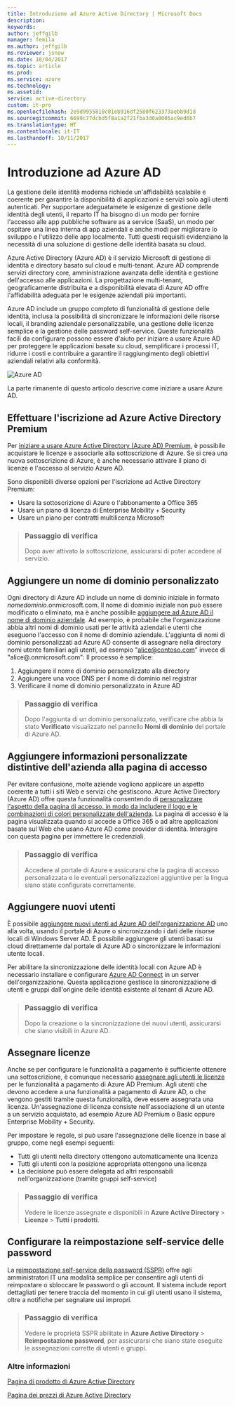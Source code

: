 ```yaml
---
title: Introduzione ad Azure Active Directory | Microsoft Docs
description: 
keywords: 
author: jeffgilb
manager: femila
ms.author: jeffgilb
ms.reviewer: jsnow
ms.date: 10/04/2017
ms.topic: article
ms.prod: 
ms.service: azure
ms.technology: 
ms.assetid: 
service: active-directory
custom: it-pro
ms.openlocfilehash: 2e9d9955810c01eb916df2580f623373aebb9d1d
ms.sourcegitcommit: 6699c77dcbd5f8a1a2f21fba3d0a0005ac9ed6b7
ms.translationtype: HT
ms.contentlocale: it-IT
ms.lasthandoff: 10/11/2017
---
```

# <a name="get-started-with-azure-ad"></a>Introduzione ad Azure AD
La gestione delle identità moderna richiede un'affidabilità scalabile e coerente per garantire la disponibilità di applicazioni e servizi solo agli utenti autenticati. Per supportare adeguatamete le esigenze di gestione delle identità degli utenti, il reparto IT ha bisogno di un modo per fornire l'accesso alle app pubbliche software as a service (SaaS), un modo per ospitare una linea interna di app aziendali e anche modi per migliorare lo sviluppo e l'utilizzo delle app localmente. Tutti questi requisiti evidenziano la necessità di una soluzione di gestione delle identità basata su cloud.      

Azure Active Directory (Azure AD) è il servizio Microsoft di gestione di identità e directory basato sul cloud e multi-tenant. Azure AD comprende servizi directory core, amministrazione avanzata delle identità e gestione dell'accesso alle applicazioni. La progettazione multi-tenant, geograficamente distribuita e a disponibilità elevata di Azure AD offre l'affidabilità adeguata per le esigenze aziendali più importanti.

Azure AD include un gruppo completo di funzionalità di gestione delle identità, inclusa la possibilità di sincronizzare le informazioni delle risorse locali, il branding aziendale personalizzabile, una gestione delle licenze semplice e la gestione delle password self-service.  Queste funzionalità facili da configurare possono essere d'aiuto per iniziare a usare Azure AD per proteggere le applicazioni basate su cloud, semplificare i processi IT, ridurre i costi e contribuire a garantire il raggiungimento degli obiettivi aziendali relativi alla conformità.

![Azure AD ](./media/get-started-azure-ad/Azure_Active_Directory.png)

La parte rimanente di questo articolo descrive come iniziare a usare Azure AD. 

## <a name="sign-up-for-azure-active-directory-premium"></a>Effettuare l'iscrizione ad Azure Active Directory Premium
Per [iniziare a usare Azure Active Directory (Azure AD) Premium](active-directory-get-started-premium.md), è possibile acquistare le licenze e associarle alla sottoscrizione di Azure. Se si crea una nuova sottoscrizione di Azure, è anche necessario attivare il piano di licenze e l'accesso al servizio Azure AD. 

Sono disponibili diverse opzioni per l'iscrizione ad Active Directory Premium: 

- Usare la sottoscrizione di Azure o l'abbonamento a Office 365
- Usare un piano di licenza di Enterprise Mobility + Security
- Usare un piano per contratti multilicenza Microsoft

> ### <a name="verification-step"></a>Passaggio di verifica
> Dopo aver attivato la sottoscrizione, assicurarsi di poter accedere al servizio.

## <a name="add-a-custom-domain-name"></a>Aggiungere un nome di dominio personalizzato
Ogni directory di Azure AD include un nome di dominio iniziale in formato *nomedominio*.onmicrosoft.com. Il nome di dominio iniziale non può essere modificato o eliminato, ma è anche possibile [aggiungere ad Azure AD il nome di dominio aziendale](add-custom-domain.md). Ad esempio, è probabile che l'organizzazione abbia altri nomi di dominio usati per le attività aziendali e utenti che eseguono l'accesso con il nome di dominio aziendale. L'aggiunta di nomi di dominio personalizzati ad Azure AD consente di assegnare nella directory nomi utente familiari agli utenti, ad esempio "alice@contoso.com" invece di "alice@.onmicrosoft.com": Il processo è semplice:

1. Aggiungere il nome di dominio personalizzato alla directory
2. Aggiungere una voce DNS per il nome di dominio nel registrar
3. Verificare il nome di dominio personalizzato in Azure AD

> ### <a name="verification-step"></a>Passaggio di verifica
> Dopo l'aggiunta di un dominio personalizzato, verificare che abbia la stato **Verificato** visualizzato nel pannello **Nomi di dominio** del portale di Azure AD.

## <a name="add-company-branding-to-your-sign-in-page"></a>Aggiungere informazioni personalizzate distintive dell'azienda alla pagina di accesso 
Per evitare confusione, molte aziende vogliono applicare un aspetto coerente a tutti i siti Web e servizi che gestiscono. Azure Active Directory (Azure AD) offre questa funzionalità consentendo di [personalizzare l'aspetto della pagina di accesso, in modo da includere il logo e le combinazioni di colori personalizzate dell'azienda](customize-branding.md). La pagina di accesso è la pagina visualizzata quando si accede a Office 365 o ad altre applicazioni basate sul Web che usano Azure AD come provider di identità. Interagire con questa pagina per immettere le credenziali.

> ### <a name="verification-step"></a>Passaggio di verifica
> Accedere al portale di Azure e assicurarsi che la pagina di accesso personalizzata e le eventuali personalizzazioni aggiuntive per la lingua siano state configurate correttamente. 

## <a name="add-new-users"></a>Aggiungere nuovi utenti
È possibile [aggiungere nuovi utenti ad Azure AD dell'organizzazione AD](add-users-azure-active-directory.md) uno alla volta, usando il portale di Azure o sincronizzando i dati delle risorse locali di Windows Server AD. È possibile aggiungere gli utenti basati su cloud direttamente dal portale di Azure AD o sincronizzare le informazioni utente locali.

Per abilitare la sincronizzazione delle identità locali con Azure AD è necessario installare e configurare [Azure AD Connect](https://docs.microsoft.com/azure/active-directory/connect/active-directory-aadconnect) in un server dell'organizzazione. Questa applicazione gestisce la sincronizzazione di utenti e gruppi dall'origine delle identità esistente al tenant di Azure AD.

> ### <a name="verification-step"></a>Passaggio di verifica
> Dopo la creazione o la sincronizzazione dei nuovi utenti, assicurarsi che siano visibili in Azure AD.

## <a name="assign-licenses"></a>Assegnare licenze
Anche se per configurare le funzionalità a pagamento è sufficiente ottenere una sottoscrizione, è comunque necessario [assegnare agli utenti le licenze](license-users-groups.md) per le funzionalità a pagamento di Azure AD Premium. Agli utenti che devono accedere a una funzionalità a pagamento di Azure AD, o che vengono gestiti tramite questa funzionalità, deve essere assegnata una licenza. Un'assegnazione di licenza consiste nell'associazione di un utente a un servizio acquistato, ad esempio Azure AD Premium o Basic oppure Enterprise Mobility + Security.

Per impostare le regole, si può usare l'assegnazione delle licenze in base al gruppo, come negli esempi seguenti:

- Tutti gli utenti nella directory ottengono automaticamente una licenza
- Tutti gli utenti con la posizione appropriata ottengono una licenza
- La decisione può essere delegata ad altri responsabili nell'organizzazione (tramite gruppi self-service)

> ### <a name="verification-step"></a>Passaggio di verifica
> Vedere le licenze assegnate e disponibili in **Azure Active Directory** > **Licenze** > **Tutti i prodotti**.

## <a name="configure-self-service-password-reset"></a>Configurare la reimpostazione self-service delle password
La [reimpostazione self-service della password (SSPR)](active-directory-passwords-getting-started.md) offre agli amministratori IT una modalità semplice per consentire agli utenti di reimpostare o sbloccare le password o gli account. Il sistema include report dettagliati per tenere traccia del momento in cui gli utenti usano il sistema, oltre a notifiche per segnalare usi impropri.

> ### <a name="verification-step"></a>Passaggio di verifica
> Vedere le proprietà SSPR abilitate in **Azure Active Directory** > **Reimpostazione password**, per assicurarsi che siano state eseguite le assegnazioni corrette di utenti e gruppi. 


### <a name="learn-more"></a>Altre informazioni
[Pagina di prodotto di Azure Active Directory](https://azure.microsoft.com/services/active-directory/)

[Pagina dei prezzi di Azure Active Directory](https://azure.microsoft.com/pricing/details/active-directory/)
